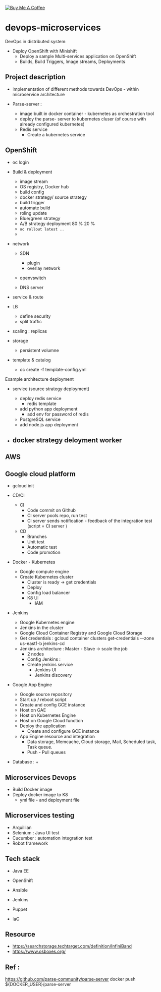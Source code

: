 <a href="https://www.buymeacoffee.com/hientech" target="_blank"><img src="https://img.shields.io/badge/-buy_me_a%C2%A0coffee-gray?logo=buy-me-a-coffee" alt="Buy Me A Coffee"></a>
  <br>
# devops-microservices
DevOps in distributed system 
- Deploy OpenShift with Minishift
    - Deploy a sample Multi-services application on OpenShift
    - Builds, Build Triggers, Image streams, Deployments


## Project description 
+ Implementation of different methods towards DevOps - within microservice architecture 



+ Parse-server : 
    + image built in docker container - kubernetes as orchestration tool 
    + deploy the parse- server to kubernetes cluser (of course with already configured kubernetes)
    + Redis service 
        + Create a kubernetes service 



## OpenShift

- oc login 
- Build & deployment
    - image stream 
    - OS registry, Docker hub 
    - build config 
    - docker strategy/ source strategy 
    - build trigger
    - automate build
    - roling update 
    - Blue/green strategy
    - A/B strategy deployment 80 % 20 %
    - `oc rollout latest ..` 
    - 

- network 
    - SDN 
        - plugin 
        - overlay network 
    
    - openvswitch
    - DNS server 

- service & route
- LB 
    - define security 
    - split traffic

- scaling : replicas

- storage 
     - persistent volumne

- template & catalog 
    - oc create -f template-config.yml



Example architecture deployment 
- service (source strategy deployment)
    - deploy redis service 
        - redis template 
    - add python app deployment
        - add env for password of redis
    - PostgreSQL service
    - add node.js app deployment


- docker strategy deloyment worker
    - 





## AWS 



## Google cloud platform 
+ gcloud init 
+ CD/CI 
    + CI 
        + Code commit on Github 
        + CI server pools repo, run test 
        + CI server sends notification - feedback of the integration test 
        (script = CI server )
    + CD 
        + Branches 
        + Unit test 
        + Automatic test 
        + Code promotion 
+ Docker - Kubernetes 
    + Google compute engine 
    + Create Kubernetes cluster 
        + Cluster is ready -> get credentials 
        + Deploy 
        + Config load balancer 
        + K8 UI 
            + IAM 
+ Jenkins 
    + Google Kubernetes engine 
    + Jenkins in the cluster 
    + Google Cloud Container Registry and Google Cloud Storage
    + Get credentials : gcloud container clusters get-credentials --zone us-east1-b jenkins-cd
    + Jenkins architecture : Master - Slave -> scale the job 
        + 2 nodes 
        + Config Jenkins : 
        + Create jenkins service 
            + Jenkins UI 
            + Jenkins discovery 



+ Google App Engine 
    + Google source repository 
    + Start up / reboot script 
    + Create and config GCE instance 
    + Host on GAE 
    + Host on Kubernetes Engine 
    + Host on Google Cloud function 
    + Deploy the application 
        + Create and configure GCE instance 
    + App Engine resource and integration 
        + Data storage, Memcache, Cloud storage, Mail, Scheduled task, Task queue.
        + Push - Pull queues 

+ Database : 
    + 





## Microservices Devops 
+ Build Docker image 
+ Deploy docker image to K8 
    + yml file - and deployment file 




## Microservices testing 
+ Arquillian 
+ Selenium : Java UI test 
+ Cucumber : automation integration test 
+ Robot framework 



## Tech stack 
- Java EE 
- OpenShift 
- Ansible 
- Jenkins
- Puppet 

- IaC 



## Resource 
- https://searchstorage.techtarget.com/definition/InfiniBand
- https://www.osboxes.org/


## Ref : 
https://github.com/parse-community/parse-server
docker push ${DOCKER_USER}/parse-server
